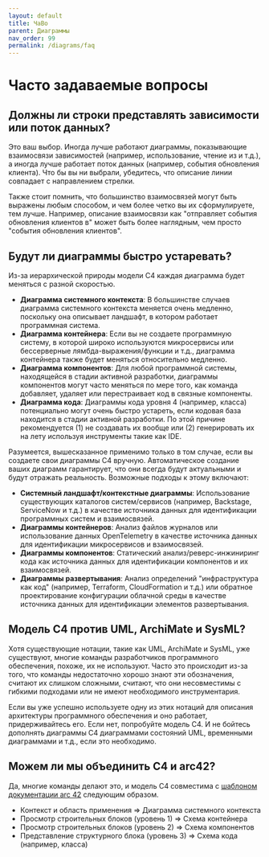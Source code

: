 ```yaml
---
layout: default
title: ЧаВо
parent: Диаграммы
nav_order: 99
permalink: /diagrams/faq
---
```


# Часто задаваемые вопросы

## Должны ли строки представлять зависимости или поток данных?

Это ваш выбор. Иногда лучше работают диаграммы, показывающие взаимосвязи зависимостей (например, использование, чтение
из и т.д.), а иногда лучше работает поток данных (например, события обновления клиента). Что бы вы ни выбрали, убедитесь,
что описание линии совпадает с направлением стрелки.

Также стоит помнить, что большинство взаимосвязей могут быть выражены любым способом, и чем более четко вы их
сформулируете, тем лучше. Например, описание взаимосвязи как "отправляет события обновления клиентов в" может быть
более наглядным, чем просто "события обновления клиентов".

## Будут ли диаграммы быстро устаревать?

Из-за иерархической природы модели C4 каждая диаграмма будет меняться с разной скоростью.

- __Диаграмма системного контекста__: В большинстве случаев диаграмма системного контекста меняется очень медленно,
поскольку она описывает ландшафт, в котором работает программная система.
- __Диаграмма контейнера__: Если вы не создаете программную систему, в которой широко используются микросервисы или
бессерверные лямбда-выражения/функции и т.д., диаграмма контейнера также будет меняться относительно медленно.
- __Диаграмма компонентов__: Для любой программной системы, находящейся в стадии активной разработки, диаграммы
компонентов могут часто меняться по мере того, как команда добавляет, удаляет или перестраивает код в связные компоненты.
- __Диаграмма кода__: Диаграммы кода уровня 4 (например, класса) потенциально могут очень быстро устареть, если кодовая
база находится в стадии активной разработки. По этой причине рекомендуется (1) не создавать их вообще или (2) генерировать
их на лету используя инструменты такие как IDE.

Разумеется, вышесказанное применимо только в том случае, если вы создаете свои диаграммы C4 вручную.
Автоматическое создание ваших диаграмм гарантирует, что они всегда будут актуальными и будут отражать реальность.
Возможные подходы к этому включают:

- __Системный ландшафт/контекстные диаграммы__: Использование существующих каталогов систем/сервисов (например, Backstage, ServiceNow и т.д.) в качестве источника данных для идентификации программных систем и взаимосвязей.
- __Диаграммы контейнеров__: Анализ файлов журналов или использование данных OpenTelemetry в качестве источника данных для идентификации микросервисов и взаимосвязей.
- __Диаграммы компонентов__: Статический анализ/реверс-инжиниринг кода как источника данных для идентификации компонентов и их взаимосвязей.
- __Диаграммы развертывания__: Анализ определений "инфраструктура как код" (например, Terraform, CloudFormation и т.д.) или обратное проектирование конфигурации облачной среды в качестве источника данных для идентификации элементов развертывания.

## Модель C4 против UML, ArchiMate и SysML?

Хотя существующие нотации, такие как UML, ArchiMate и SysML, уже существуют, многие команды разработчиков программного
обеспечения, похоже, их не используют. Часто это происходит из-за того, что команды недостаточно хорошо знают эти
обозначения, считают их слишком сложными, считают, что они несовместимы с гибкими подходами или не имеют необходимого
инструментария.

Если вы уже успешно используете одну из этих нотаций для описания архитектуры программного обеспечения и оно работает,
придерживайтесь его. Если нет, попробуйте модель C4. И не бойтесь дополнять диаграммы C4 диаграммами состояний UML,
временными диаграммами и т.д., если это необходимо.

## Можем ли мы объединить C4 и arc42?

Да, многие команды делают это, и модель C4 совместима с [шаблоном документации arc 42](http://arc42.org) следующим образом.

- Контекст и область применения => Диаграмма системного контекста
- Просмотр строительных блоков (уровень 1) => Схема контейнера
- Просмотр строительных блоков (уровень 2) => Схема компонентов
- Представление структурного блока (уровень 3) => Схема кода (например, класса)
